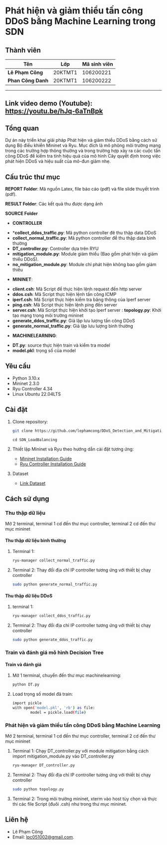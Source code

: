 # Phát hiện và giảm thiểu tấn công DDoS bằng Machine Learning trong SDN

## Thành viên




| **Tên**              | **Lớp**               | **Mã sinh viên**          |
|-------------------    |-------------------------|--------------------------|
| **Lê Phạm Công**    | 20KTMT1                 | 106200221                |
| **Phan Công Danh**       | 20KTMT1                 | 106200222                |


---
## Link video demo (Youtube): https://youtu.be/hJq-6aTnBpk


## Tổng quan
Dự án này triển khai giải pháp Phát hiện và giảm thiểu DDoS bằng cách sử dụng Bộ điều khiển Mininet và Ryu. Mục đích là mô phỏng môi trường mạng trong các trường hợp thông thường và trong trường hợp xảy ra các cuộc tấn công DDoS để kiểm tra tính hiệu quả của mô hình Cây quyết định trong việc phát hiện DDoS và hiệu suất của mô-đun giảm nhẹ.

## Cấu trúc thư mục

**REPORT Folder**: Mã nguồn Latex, file báo cáo (pdf) và file slide thuyết trình (pdf).

**RESULT Folder**: Các kết quả thu được dạng ảnh

**SOURCE Folder**
- **CONTROLLER**
+ ***collect_ddos_traffic.py**: Mã python controller đê thu thập data DDoS
+ **collect_normal_traffic.py**: Mã python controller để thu thập data bình thường
+ **DT_controller.py**: Controller dựa trên RYU
+ **mitigation_module.py**: Module giảm thiểu (Bao gồm phát hiện và giảm thiểu DDoS).
+ **no_mitigation_module.py**: Module chỉ phát hiện không bao gồm giảm thiểu
- **MININET**:
+ **client.csh**: Mã Script để thực hiện lệnh request đến http server
+ **ddos.csh**: Mã Script thực hiện lệnh tấn công ICMP
+ **iperf.csh**: Mã Script thực hiện kiểm tra băng thông của Iperf server
+ **ping.csh**: Mã Script thực hiện lệnh ping đến server
+ **server.csh**: Mã Script thực hiện khởi tạo Iperf server
: **topology.py**: Khởi tạo mạng trong môi trường mininet
+ **generate_ddos_traffic.py**: Giả lập lưu lượng tấn công DDoS
+ **generate_normal_traffic.py**: Giả lập lưu lượng bình thường
- **MACHINELEARNING**:
+ **DT.py**: source thực hiện train và kiểm tra model
+ **model.pkl**: trọng số của model
 
 
 

## Yêu cầu

- Python 3.10.x
- Mininet 2.3.0
- Ryu Controller 4.34
- Linux Ubuntu 22.04LTS

## Cài đặt

1. Clone repository:
    ```bash
    git clone https://github.com/lephamcong/DDoS_Detection_and_Mitigation_in_SDN.git
    ```
    ```
    cd SDN_LoadBalancing
    ```


2. Thiết lập Mininet và Ryu theo hướng dẫn cài đặt tương ứng:
    - [Mininet Installation Guide](http://mininet.org/download/)
    - [Ryu Controller Installation Guide](https://ryu.readthedocs.io/en/latest/getting_started.html)

3. Dataset
    - [Link Dataset](https://drive.google.com/file/d/1Ll9zG8IB4gWwevBKIiB9lse6BvnSYVQ_/view)
## Cách sử dụng

### Thu thập dữ liệu 
Mở 2 terminal, terminal 1 cd đến thư mục controller, terminal 2 cd đến thư mục mininet


#### Thu thập dữ liệu bình thường

1. Terminal 1:
    ```bash
    ryu-manager collect_normal_traffic.py
    ```

2. Terminal 2:
    Thay đổi địa chỉ IP controller tương ứng với thiết bị chạy controller
    ```bash
    sudo python generate_normal_traffic.py
    ```

#### Thu thập dữ liệu DDoS

1. terminal 1:
    ```bash
    ryu-manager collect_ddos_traffic.py
    ```

2. Terminal 2:
    Thay đổi địa chỉ IP controller tương ứng với thiết bị chạy controller
    ```bash
    sudo python generate_ddos_traffic.py
    ```
    

### Train và đánh giá mô hình Decision Tree

#### Train và đánh giá

1. Mở 1 terminal, chuyển đến thư mục machinelearning:
    ```bash
    python DT.py
    ```

2. Load trọng số model đã train:
    ```bash
    import pickle
    with open('model.pkl', 'rb') as file:
            model = pickle.load(file)
    ```

### Phát hiện và giảm thiểu tấn công DDoS bằng Machine Learning
Mở 2 terminal, terminal 1 cd đến thư mục controller, terminal 2 cd đến thư mục mininet
1. Terminal 1:
    Chạy DT_controller.py với module mitigation bằng cách import mitigation_module.py vào DT_controller.py
    ```bash
    ryu-manager DT_controller.py
    ```

2. Terminal 2:
    Thay đổi địa chỉ IP controller tương ứng với thiết bị chạy controller
    ```bash
    sudo python topology.py
    ```
3. Terminal 2:
    Trong môi trường mininet, xterm vào host tùy chọn và thực thi các file Script (đuôi .csh) như trong thư mục mininet.



## Liên hệ
- Lê Phạm Công
- Email: [lpc051002@gmail.com](mailto:lpc051002@gmail.com).
